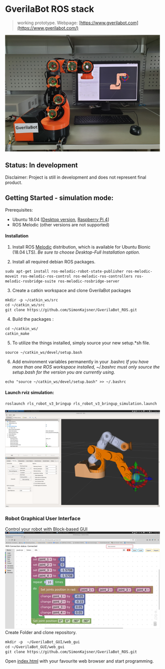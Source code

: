 # GverilaBot ROS stack
> working prototype.
Webpage: [https://www.gverilabot.com](https://www.gverilabot.com/)

![](docs/GverilaBot_cover.jpg)

## Status: In development
Disclaimer: Project is still in development and does not represent final product.

## Getting Started - simulation mode:

Prerequisites:
* Ubuntu 18.04 [[Desktop version](https://releases.ubuntu.com/18.04.5/), [Raspberry Pi 4](https://ubuntu.com/download/raspberry-pi)]
* ROS Melodic  (other versions are not supported)
#### Installation

1. Install ROS [Melodic](http://wiki.ros.org/melodic/Installation/Ubuntu) distribution, which is available for Ubuntu Bionic (18.04 LTS). 
*Be sure to choose Desktop-Full Installation option.*

2. Install all required debian ROS packages.
```
sudo apt-get install ros-melodic-robot-state-publisher ros-melodic-moveit ros-melodic-ros-control ros-melodic-ros-controllers ros-melodic-rosbridge-suite ros-melodic-rosbridge-server 
```

3. Create a catkin workspace and clone GverilaBot packages
```
mkdir -p ~/catkin_ws/src
cd ~/catkin_ws/src
git clone https://github.com/SimonKajsner/GverilaBot_ROS.git
```

4. Build the packages :
```
cd ~/catkin_ws/
catkin_make
```

5. To utilize the things installed, simply source your new setup.*sh file.
```
source ~/catkin_ws/devel/setup.bash
```

6. Add environment variables permanently in your .bashrc
*If you have more than one ROS workspace installed, ~/.bashrc must only source the setup.bash for the version you are currently using.*
```
echo "source ~/catkin_ws/devel/setup.bash" >> ~/.bashrc
```

#### Launch rviz simulation:
```
roslaunch rls_robot_v3_bringup rls_robot_v3_bringup_simulation.launch 
```
![](docs/rviz_1.png)

### Robot Graphical User Interface
Control your robot with Block-based GUI
![](docs/BlockBased_GUI.png)
Create Folder and clone repository.
```
mkdir -p  ~/GverilaBot_GUI/web_gui
cd ~/GverilaBot_GUI/web_gui
git clone https://github.com/SimonKajsner/GverilaBot_ROS.git
```
Open [index.html](https://github.com/SimonKajsner/GverilaBot_GUI/blob/master/index.html) with your favourite web browser and start programming. 


